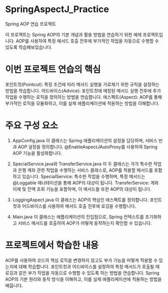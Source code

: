 # SpringAspectJ_Practice

Spring AOP 연습 프로젝트

이 프로젝트는 Spring AOP의 기본 개념과 활용 방법을 연습하기 위한 예제 프로젝트입니다. AOP를 사용하여 특정 메서드 호출 전후에 부가적인 작업을 자동으로 수행할 수 있도록 학습해보았습니다.

# 이번 프로젝트 연습의 핵심
포인트컷(Pointcut): 특정 조건에 따라 메서드 실행을 가로채기 위한 규칙을 설정하는 방법을 학습합니다.
어드바이스(Advice): 포인트컷에 매칭된 메서드 실행 전후에 추가 작업을 수행하는 로직을 정의하는 방법을 연습합니다.
애스펙트(Aspect): AOP를 통해 부가적인 로직을 모듈화하고, 이를 실제 애플리케이션에 적용하는 방법을 이해합니다.

# 주요 구성 요소

1. AppConfig.java
이 클래스는 Spring 애플리케이션의 설정을 담당하며, 서비스 빈과 AOP 설정을 정의합니다. @EnableAspectJAutoProxy를 사용하여 Spring AOP 기능을 활성화합니다.

2. SpecialService.java와 TransferService.java
이 두 클래스는 각각 특수한 작업과 은행 계좌 관련 작업을 수행하는 서비스 클래스로, AOP를 적용할 메서드를 포함하고 있습니다.
SpecialService: 특수한 작업을 수행하며, 특정 메서드는 @Loggable 애너테이션을 통해 AOP의 대상이 됩니다.
TransferService: 계좌 이체 및 잔액 조회 기능을 포함하며, 이 메서드들 또한 AOP의 대상이 됩니다.

3. LoggingAspect.java
이 클래스는 AOP의 핵심인 애스펙트를 정의합니다. 포인트컷과 어드바이스를 사용하여 메서드 호출 전후에 로깅을 수행합니다.

4. Main.java
이 클래스는 애플리케이션의 진입점으로, Spring 컨텍스트를 초기화하고 서비스 메서드를 호출하여 AOP가 어떻게 동작하는지 확인할 수 있습니다.

# 프로젝트에서 학습한 내용

AOP를 사용하여 코드의 핵심 로직을 변경하지 않고도 부가 기능을 어떻게 적용할 수 있는지에 대해 학습합니다.
포인트컷과 어드바이스를 설정하여 특정 메서드가 호출될 때 로깅과 같은 부가 작업을 자동으로 수행할 수 있도록 하는 방법을 연습합니다.
Spring AOP의 기본 원리와 동작 방식을 이해하고, 이를 실제 애플리케이션에 적용하는 방법을 배웁니다.
